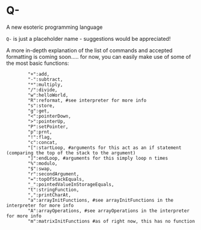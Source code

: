 # Q-
A new esoteric programming language

`Q-` is just a placeholder name - suggestions would be appreciated!

A more in-depth explanation of the list of commands and accepted formatting is coming soon..... for now, you can easily make use of some of the most basic functions:

            "+":add,
            "-":subtract,
            "*":multiply,
            "/":divide,
            "w":helloWorld,
            "R":reformat, #see interpreter for more info
            "s":store,
            "g":get,
            "<":pointerDown,
            ">":pointerUp,
            "P":setPointer,
            "p":prnt,
            "!":flag,
            "c":concat,
            "[":startLoop, #arguments for this act as an if statement (comparing the top of the stack to the argument)
            "]":endLoop, #arguments for this simply loop n times
            "%":modulo,
            "$":swap,
            "r":secondArgument,
            "=":topOfStackEquals,
            "_":pointedValueInStorageEquals,
            "t":stringFunction,
            ",":printCharAt,
            "a":arrayInitFunctions, #see arrayInitFunctions in the interpreter for more info
            "A":arrayOperations, #see arrayOperations in the interpreter for more info
            "m":matrixInitFunctions #as of right now, this has no function
